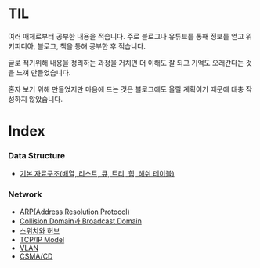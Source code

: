 # TIL

여러 매체로부터 공부한 내용을 적습니다. 주로 블로그나 유튜브를 통해 정보를 얻고 위키피디아, 블로그, 책을 통해 공부한 후 적습니다. 

글로 적기위해 내용을 정리하는 과정을 거치면 더 이해도 잘 되고 기억도 오래간다는 것을 느껴 만들었습니다.

혼자 보기 위해 만들었지만 마음에 드는 것은 블로그에도 올릴 계획이기 때문에 대충 작성하지 않았습니다.

# Index

### Data Structure
  - [기본 자료구조(배열, 리스트, 큐, 트리, 힙, 해쉬 테이블)](data_structure/기본_자료구조.md)
### Network
  - [ARP(Address Resolution Protocol)](network/ARP(Address_Resolution_Protocol).md)
  - [Collision Domain과 Broadcast Domain](network/Collision_Domain_&_Broadcast_Domain.md)
  - [스위치와 허브](network/Switch&Hub.md)
  - [TCP/IP Model](network/TCP_IP_Model.md)
  - [VLAN](network/VLAN.md)
  - [CSMA/CD](network/CSMA_CD.md)

